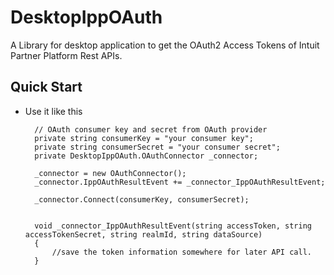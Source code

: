 DesktopIppOAuth
==============

A Library for desktop application to get the OAuth2 Access Tokens of Intuit Partner Platform Rest APIs. 

Quick Start
----------

* Use it like this

        // OAuth consumer key and secret from OAuth provider
        private string consumerKey = "your consumer key";
        private string consumerSecret = "your consumer secret";
        private DesktopIppOAuth.OAuthConnector _connector;

        _connector = new OAuthConnector();
        _connector.IppOAuthResultEvent += _connector_IppOAuthResultEvent;

	    _connector.Connect(consumerKey, consumerSecret);

    
        void _connector_IppOAuthResultEvent(string accessToken, string accessTokenSecret, string realmId, string dataSource)
        {
            //save the token information somewhere for later API call.
        }
